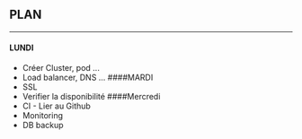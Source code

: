 ## PLAN
---
#### LUNDI
- Créer Cluster, pod ...
- Load balancer, DNS ...
####MARDI
- SSL
- Verifier la disponibilité
####Mercredi
- CI - Lier au Github
- Monitoring
- DB backup
